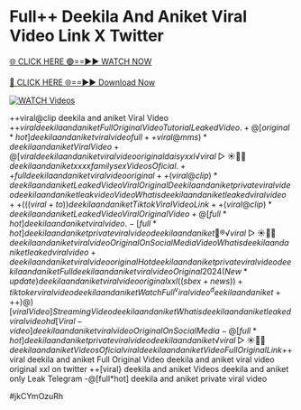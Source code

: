 # Full++ Deekila And Aniket Viral Video Link X Twitter


[🌐 CLICK HERE 🟢==►► WATCH NOW](https://cutt.ly/ZrqxdKBg)

[🔴 CLICK HERE 🌐==►► Download Now](https://cutt.ly/ZrqxdKBg)

[![WATCH Videos](https://i.imgur.com/dJHk4Zq.gif)](https://cutt.ly/ZrqxdKBg)




























++viral@clip deekila and aniket Viral Video
+$+viral deekila and aniket Full Original Video Tutorial Leaked Video.
+@[original*hot] deekila and aniket viral video full
++{viral@mms)* deekila and aniket Viral Video +@[viral} deekila and aniket viral video original daisy xxl
️√viral▷☀️👄💥 deekila and aniket xxxx family sex Videos Oficial. ++full deekila and aniket viral video original ++(viral@clip)* deekila and aniket Leaked Video Viral Original Deekila and aniket private viral video deekila and aniket leak video Video What is deekila and aniket leaked viral video
++(((viral+to))deekila and aniket Tiktok Viral Video Link
++(viral@clip)* deekila and aniket Leaked Video Viral Original Video
+@[full*hot] deekila and aniket viral video. -[full*hot] deekila and aniket private viral video deekila and aniket
👙®️√viral▷☀️👄💥 deekila and aniket viral video Original On Social Media
Video What is deekila and aniket leaked viral video +deekila and aniket viral video original Hot deekila and aniket private viral video deekila and aniket Full deekila and aniket viral video Original 2024
(New*update) deekila and aniket viral video original xxl
((sbex+news))+ tiktoker viral video deekila and aniket Watch Full ^viralvideo^ deekila and aniket
+%+viral deekila and aniket Tiktok Video Full Original Sex
++)@)[viral Video] Streaming Video deekila and aniket What is deekila and aniket leaked viral video hd [Viral-video] deekila and aniket viral video Original On Social Media -@[full*hot] deekila and aniket private viral video deekila and aniket ️√viral▷☀️👄💥 deekila and aniket Videos Oficial
viral deekila and aniket Video Full Original Link
+$+viral deekila and aniket Full Original Video deekila and aniket viral video original xxl on twitter ++[viral} deekila and aniket Videos deekila and aniket only Leak Telegram
-@[full*hot] deekila and aniket private viral video


#jkCYmOzuRh

